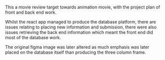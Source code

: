 This a movie review target towards animation movie, with the project plan of front and back end work.

Whilst the react app managed to produce the database platform, there are issues relating to placing new information and submission, there were also issues retrieving the back end information which meant the front end did most of the database work.

The original figma image was later altered as much emphasis was later placed on the database itself than producing the three column frame.


